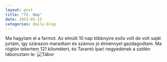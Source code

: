 ```yaml
---
layout: post
title: "72. Nap"
date: 2023-05-15
categories: daily-blog
---
```


Ma hagytam el a farmot. Az elmúlt 10 nap többnyire esős volt de volt saját jurtám, így szárazon maradtam és számos jó élménnyel gazdagodtam. Ma rögtön tekertem 121 kilométert, és Tarantó ipari negyedének a szélén táboroztam le: ![Tábor](/2day72camp.jpg)
